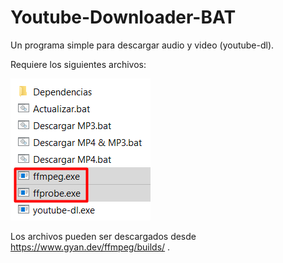 # Youtube-Downloader-BAT
Un programa simple para descargar audio y video (youtube-dl).

Requiere los siguientes archivos: 

![RequisitosV1](https://raw.githubusercontent.com/jhurlop3004/Youtube-Downloader-BAT/main/assets/RequisitosV1.png)


Los archivos pueden ser descargados desde https://www.gyan.dev/ffmpeg/builds/ .

